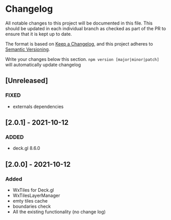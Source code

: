 # Changelog

All notable changes to this project will be documented in this file. This should be updated in each individual branch as checked as part of the PR to ensure that it is kept up to date.

The format is based on [Keep a Changelog](https://keepachangelog.com/en/1.0.0/),
and this project adheres to [Semantic Versioning](https://semver.org/spc/v2.0.0.html).

Write your changes below this section. `npm version [major|minor|patch]` will automatically update changelog

## [Unreleased]

### FIXED

- externals dependencies

## [2.0.1] - 2021-10-12

### ADDED

- deck.gl 8.6.0

## [2.0.0] - 2021-10-12

### Added

- WxTiles for Deck.gl
- WxTilesLayerManager
- emty tiles cache
- boundaries check
- All the existing functionality (no change log)
